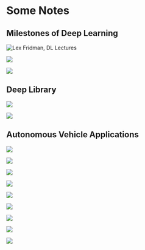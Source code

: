 # Some Notes

## Milestones of Deep Learning 

![Lex Fridman, DL Lectures](../../.gitbook/assets/image%20%2817%29.png)

![](../../.gitbook/assets/image%20%2839%29.png)

![](../../.gitbook/assets/image%20%2812%29.png)

## Deep Library

![](../../.gitbook/assets/image%20%2840%29.png)

![](../../.gitbook/assets/image%20%2830%29.png)

## Autonomous Vehicle Applications

![](../../.gitbook/assets/image%20%2826%29.png)

![](../../.gitbook/assets/image%20%2823%29.png)

![](../../.gitbook/assets/image%20%2834%29.png)

![](../../.gitbook/assets/image%20%2827%29.png)

![](../../.gitbook/assets/image%20%2837%29.png)

![](../../.gitbook/assets/image%20%2819%29.png)

![](../../.gitbook/assets/image%20%2813%29.png)

![](../../.gitbook/assets/image%20%2825%29.png)

![](../../.gitbook/assets/image%20%2821%29.png)

